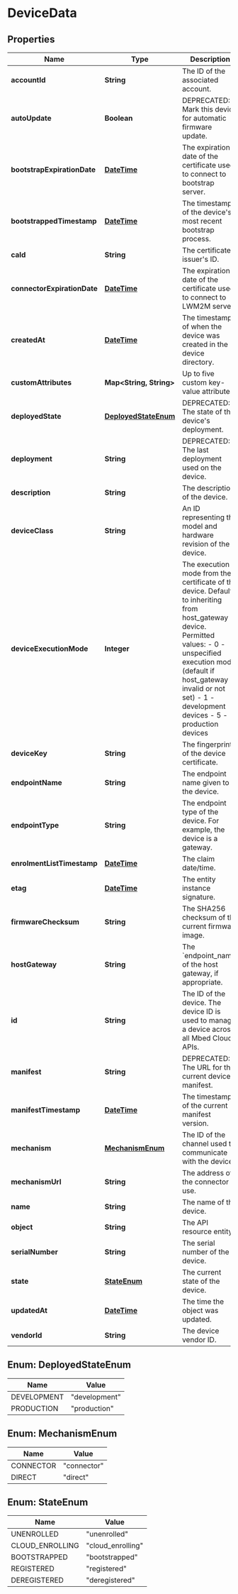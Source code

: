 
# DeviceData

## Properties
Name | Type | Description | Notes
------------ | ------------- | ------------- | -------------
**accountId** | **String** | The ID of the associated account. |  [optional]
**autoUpdate** | **Boolean** | DEPRECATED: Mark this device for automatic firmware update. |  [optional]
**bootstrapExpirationDate** | [**DateTime**](DateTime.md) | The expiration date of the certificate used to connect to bootstrap server. |  [optional]
**bootstrappedTimestamp** | [**DateTime**](DateTime.md) | The timestamp of the device&#39;s most recent bootstrap process. |  [optional]
**caId** | **String** | The certificate issuer&#39;s ID. |  [optional]
**connectorExpirationDate** | [**DateTime**](DateTime.md) | The expiration date of the certificate used to connect to LWM2M server. |  [optional]
**createdAt** | [**DateTime**](DateTime.md) | The timestamp of when the device was created in the device directory. |  [optional]
**customAttributes** | **Map&lt;String, String&gt;** | Up to five custom key-value attributes. |  [optional]
**deployedState** | [**DeployedStateEnum**](#DeployedStateEnum) | DEPRECATED: The state of the device&#39;s deployment. |  [optional]
**deployment** | **String** | DEPRECATED: The last deployment used on the device. |  [optional]
**description** | **String** | The description of the device. |  [optional]
**deviceClass** | **String** | An ID representing the model and hardware revision of the device. |  [optional]
**deviceExecutionMode** | **Integer** | The execution mode from the certificate of the device. Defaults to inheriting from host_gateway device. Permitted values:   - 0 - unspecified execution mode (default if host_gateway invalid or not set)   - 1 - development devices   - 5 - production devices |  [optional]
**deviceKey** | **String** | The fingerprint of the device certificate. |  [optional]
**endpointName** | **String** | The endpoint name given to the device. |  [optional]
**endpointType** | **String** | The endpoint type of the device. For example, the device is a gateway. |  [optional]
**enrolmentListTimestamp** | [**DateTime**](DateTime.md) | The claim date/time. |  [optional]
**etag** | [**DateTime**](DateTime.md) | The entity instance signature. |  [optional]
**firmwareChecksum** | **String** | The SHA256 checksum of the current firmware image. |  [optional]
**hostGateway** | **String** | The &#x60;endpoint_name&#x60; of the host gateway, if appropriate. |  [optional]
**id** | **String** | The ID of the device. The device ID is used to manage a device across all Mbed Cloud APIs. |  [optional]
**manifest** | **String** | DEPRECATED: The URL for the current device manifest. |  [optional]
**manifestTimestamp** | [**DateTime**](DateTime.md) | The timestamp of the current manifest version. |  [optional]
**mechanism** | [**MechanismEnum**](#MechanismEnum) | The ID of the channel used to communicate with the device. |  [optional]
**mechanismUrl** | **String** | The address of the connector to use. |  [optional]
**name** | **String** | The name of the device. |  [optional]
**object** | **String** | The API resource entity. |  [optional]
**serialNumber** | **String** | The serial number of the device. |  [optional]
**state** | [**StateEnum**](#StateEnum) | The current state of the device. |  [optional]
**updatedAt** | [**DateTime**](DateTime.md) | The time the object was updated. |  [optional]
**vendorId** | **String** | The device vendor ID. |  [optional]


<a name="DeployedStateEnum"></a>
## Enum: DeployedStateEnum
Name | Value
---- | -----
DEVELOPMENT | &quot;development&quot;
PRODUCTION | &quot;production&quot;


<a name="MechanismEnum"></a>
## Enum: MechanismEnum
Name | Value
---- | -----
CONNECTOR | &quot;connector&quot;
DIRECT | &quot;direct&quot;


<a name="StateEnum"></a>
## Enum: StateEnum
Name | Value
---- | -----
UNENROLLED | &quot;unenrolled&quot;
CLOUD_ENROLLING | &quot;cloud_enrolling&quot;
BOOTSTRAPPED | &quot;bootstrapped&quot;
REGISTERED | &quot;registered&quot;
DEREGISTERED | &quot;deregistered&quot;



